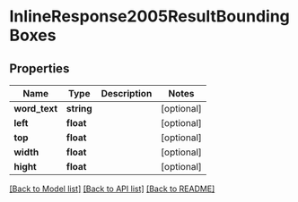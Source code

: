 # InlineResponse2005ResultBoundingBoxes

## Properties
Name | Type | Description | Notes
------------ | ------------- | ------------- | -------------
**word_text** | **string** |  | [optional] 
**left** | **float** |  | [optional] 
**top** | **float** |  | [optional] 
**width** | **float** |  | [optional] 
**hight** | **float** |  | [optional] 

[[Back to Model list]](../README.md#documentation-for-models) [[Back to API list]](../README.md#documentation-for-api-endpoints) [[Back to README]](../README.md)


